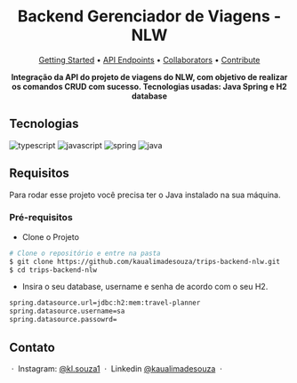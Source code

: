 [JAVASCRIPT__BADGE]: https://img.shields.io/badge/Javascript-000?style=for-the-badge&logo=javascript
[TYPESCRIPT__BADGE]: https://img.shields.io/badge/typescript-D4FAFF?style=for-the-badge&logo=typescript
[EXPRESS__BADGE]: https://img.shields.io/badge/express-005CFE?style=for-the-badge&logo=express
[VUE__BADGE]: https://img.shields.io/badge/VueJS-fff?style=for-the-badge&logo=vue
[NEST__BADGE]: https://img.shields.io/badge/nest-7026b9?style=for-the-badge&logo=nest
[GRAPHQL__BADGE]: https://img.shields.io/badge/GraphQL-e10098?style=for-the-badge&logo=graphql
[JAVA_BADGE]:https://img.shields.io/badge/java-%23ED8B00.svg?style=for-the-badge&logo=openjdk&logoColor=white
[SPRING_BADGE]: https://img.shields.io/badge/spring-%236DB33F.svg?style=for-the-badge&logo=spring&logoColor=white
[MONGO_BADGE]:https://img.shields.io/badge/MongoDB-%234ea94b.svg?style=for-the-badge&logo=mongodb&logoColor=white
[AWS_BADGE]:https://img.shields.io/badge/AWS-%23FF9900.svg?style=for-the-badge&logo=amazon-aws&logoColor=white


<h1 align="center" style="font-weight: bold;">Backend Gerenciador de Viagens - NLW</h1>

<p align="center">
 <a href="#started">Getting Started</a> • 
  <a href="#routes">API Endpoints</a> •
 <a href="#colab">Collaborators</a> •
 <a href="#contribute">Contribute</a>
</p>

<p align="center">
  <b>Integração da API do projeto de viagens do NLW, com objetivo de realizar os comandos CRUD com sucesso. Tecnologias usadas: Java Spring e H2 database</b>
</p>

<h2 id="started">Tecnologias</h2>

![typescript][TYPESCRIPT__BADGE]
![javascript][JAVASCRIPT__BADGE]
![spring][SPRING_BADGE]
![java][JAVA_BADGE]


<h2 id="started">Requisitos</h2>

Para rodar esse projeto você precisa ter o Java instalado na sua máquina.

<h3>Pré-requisitos</h3>

- Clone o Projeto
```bash
# Clone o repositório e entre na pasta
$ git clone https://github.com/kaualimadesouza/trips-backend-nlw.git
$ cd trips-backend-nlw
```

- Insira o seu database, username e senha de acordo com o seu H2.
```bash
spring.datasource.url=jdbc:h2:mem:travel-planner
spring.datasource.username=sa
spring.datasource.passowrd=
```

## Contato

&nbsp;&middot;&nbsp; Instagram: [@kl.souza1](https://www.instagram.com/kl.souza1/) &nbsp;&middot;&nbsp;
Linkedin [@kaualimadesouza](https://www.linkedin.com/in/kaualimadesouza/) &nbsp;&middot;&nbsp;
